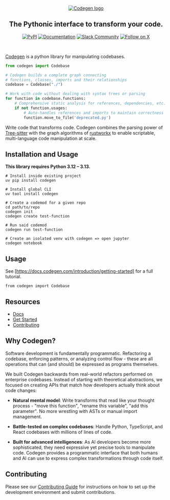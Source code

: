 <br />

<p align="center">
  <a href="https://docs.codegen.com">
    <img alt="Codegen logo" src="https://github.com/user-attachments/assets/7ea4aedc-54ec-4a04-873a-0321acc927d9" />
  </a>
</p>

<h2 align="center">
  The Pythonic interface to transform your code.
</h2>

<div align="center">

[![PyPI](https://img.shields.io/pypi/v/codegen?style=flat-square&color=blue)](https://pypi.org/project/codegen/)
[![Documentation](https://img.shields.io/badge/docs-docs.codegen.com-purple?style=flat-square)](https://docs.codegen.com)
[![Slack Community](https://img.shields.io/badge/slack-community-4A154B?logo=slack&style=flat-square)](https://community.codegen.com)
[![Follow on X](https://img.shields.io/twitter/follow/codegen?style=social)](https://x.com/codegen)

</div>

<br />

[Codegen](https://docs.codegen.com) is a python library for manipulating codebases.


```python
from codegen import Codebase

# Codegen builds a complete graph connecting
# functions, classes, imports and their relationships
codebase = Codebase("./")

# Work with code without dealing with syntax trees or parsing
for function in codebase.functions:
    # Comprehensive static analysis for references, dependencies, etc.
    if not function.usages:
        # Auto-handles references and imports to maintain correctness
        function.move_to_file('deprecated.py')
```
Write code that transforms code. Codegen combines the parsing power of [Tree-sitter](https://tree-sitter.github.io/tree-sitter/) with the graph algorithms of [rustworkx](https://github.com/Qiskit/rustworkx) to enable scriptable, multi-language code manipulation at scale.

## Installation and Usage
**This library requires Python 3.12 – 3.13.**
```
# Install inside existing project
uv pip install codegen

# Install global CLI
uv tool install codegen

# Create a codemod for a given repo
cd path/to/repo
codegen init
codegen create test-function

# Run said codemod
codegen run test-function

# Create an isolated venv with codegen => open jupyter
codegen notebook
```

## Usage

See [https://docs.codegen.com/introduction/getting-started] for a full tutorial.

```
from codegen import Codebase

```

## Resources

- [Docs](https://docs.codegen.com)
- [Get Started](https://docs.codegen.com/introduction/getting-started)
- [Contributing](CONTRIBUTING.md)


## Why Codegen?

Software development is fundamentally programmatic. Refactoring a codebase, enforcing patterns, or analyzing control flow - these are all operations that can (and should) be expressed as programs themselves.

We built Codegen backwards from real-world refactors performed on enterprise codebases. Instead of starting with theoretical abstractions, we focused on creating APIs that match how developers actually think about code changes:

- **Natural mental model**: Write transforms that read like your thought process - "move this function", "rename this variable", "add this parameter". No more wrestling with ASTs or manual import management.

- **Battle-tested on complex codebases**: Handle Python, TypeScript, and React codebases with millions of lines of code.

- **Built for advanced intelligences**: As AI developers become more sophisticated, they need expressive yet precise tools to manipulate code. Codegen provides a programmatic interface that both humans and AI can use to express complex transformations through code itself.

## Contributing

Please see our [Contributing Guide](CONTRIBUTING.md) for instructions on how to set up the development environment and submit contributions.
